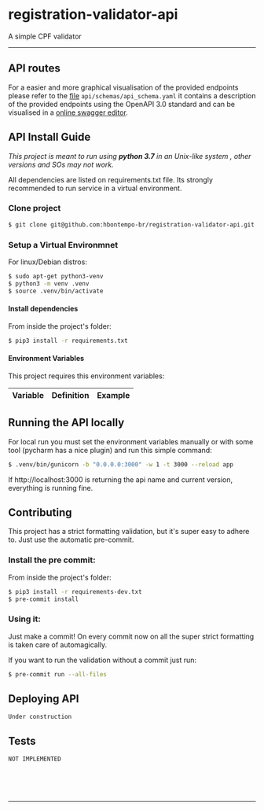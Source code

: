 # registration-validator-api
A simple CPF validator
***

## API routes

For a easier and more graphical visualisation of the provided endpoints please refer to the [file](api/schemas/api_schema.yaml) `api/schemas/api_schema.yaml` it contains a description of the provided endpoints using the OpenAPI 3.0 standard and can be visualised in a [online swagger editor](https://editor.swagger.io/). 


## API Install Guide

*This project is meant to run using **python 3.7** in an Unix-like system , other versions and SOs may not work.*

All dependencies are listed on requirements.txt file. Its strongly recommended to run service in a virtual environment.

### Clone project
```sh
$ git clone git@github.com:hbontempo-br/registration-validator-api.git
```

### Setup a Virtual Environmnet
For linux/Debian distros:
```sh
$ sudo apt-get python3-venv
$ python3 -m venv .venv
$ source .venv/bin/activate
```
#### Install dependencies

From inside the project's folder:

```sh
$ pip3 install -r requirements.txt
```

#### Environment Variables

This project requires this environment variables:

| Variable | Definition | Example |
| - | - | - |


## Running the API locally

For local run you must set the environment variables manually or with some tool (pycharm has a nice plugin) and run this simple command:
```sh
$ .venv/bin/gunicorn -b "0.0.0.0:3000" -w 1 -t 3000 --reload app
```
If http://localhost:3000 is returning the api name and current version, everything is running fine.

## Contributing

This project has a strict formatting validation, but it's super easy to adhere to. Just use the automatic pre-commit.

### Install the pre commit:

From inside the project's folder:

```sh
$ pip3 install -r requirements-dev.txt
$ pre-commit install
```

### Using it:

Just make a commit! On every commit now on all the super strict formatting is taken care of automagically.

If you want to run the validation without a commit just run:
```sh
$ pre-commit run --all-files
```

## Deploying API

```
Under construction
```

## Tests

```
NOT IMPLEMENTED
```


<br/>
<br/>
<br/>

---

